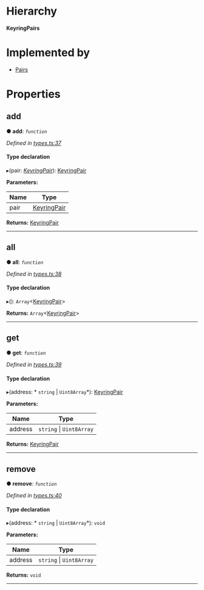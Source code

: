 

# Hierarchy

**KeyringPairs**

# Implemented by

* [Pairs](../classes/_pairs_.pairs.md)

# Properties

<a id="add"></a>

##  add

**● add**: *`function`*

*Defined in [types.ts:37](https://github.com/polkadot-js/common/blob/7188f6b/packages/keyring/src/types.ts#L37)*

#### Type declaration
▸(pair: *[KeyringPair](../modules/_types_.md#keyringpair)*): [KeyringPair](../modules/_types_.md#keyringpair)

**Parameters:**

| Name | Type |
| ------ | ------ |
| pair | [KeyringPair](../modules/_types_.md#keyringpair) |

**Returns:** [KeyringPair](../modules/_types_.md#keyringpair)

___
<a id="all"></a>

##  all

**● all**: *`function`*

*Defined in [types.ts:38](https://github.com/polkadot-js/common/blob/7188f6b/packages/keyring/src/types.ts#L38)*

#### Type declaration
▸(): `Array`<[KeyringPair](../modules/_types_.md#keyringpair)>

**Returns:** `Array`<[KeyringPair](../modules/_types_.md#keyringpair)>

___
<a id="get"></a>

##  get

**● get**: *`function`*

*Defined in [types.ts:39](https://github.com/polkadot-js/common/blob/7188f6b/packages/keyring/src/types.ts#L39)*

#### Type declaration
▸(address: * `string` &#124; `Uint8Array`*): [KeyringPair](../modules/_types_.md#keyringpair)

**Parameters:**

| Name | Type |
| ------ | ------ |
| address |  `string` &#124; `Uint8Array`|

**Returns:** [KeyringPair](../modules/_types_.md#keyringpair)

___
<a id="remove"></a>

##  remove

**● remove**: *`function`*

*Defined in [types.ts:40](https://github.com/polkadot-js/common/blob/7188f6b/packages/keyring/src/types.ts#L40)*

#### Type declaration
▸(address: * `string` &#124; `Uint8Array`*): `void`

**Parameters:**

| Name | Type |
| ------ | ------ |
| address |  `string` &#124; `Uint8Array`|

**Returns:** `void`

___


